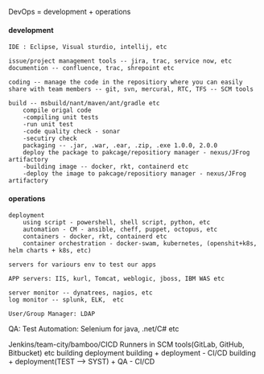 DevOps = development + operations

#### development 
	
	IDE : Eclipse, Visual sturdio, intellij, etc

	issue/project management tools -- jira, trac, service now, etc
	documention -- confluence, trac, shrepoint etc

	coding -- manage the code in the repositiory where you can easily  share with team members -- git, svn, mercural, RTC, TFS -- SCM tools
	
	build -- msbuild/nant/maven/ant/gradle etc
		compile origal code
		-compiling unit tests
		-run unit test
		-code quality check - sonar
		-secutiry check 
		packaging -- .jar, .war, .ear, .zip, .exe 1.0.0, 2.0.0
		deploy the package to pakcage/repositiory manager - nexus/JFrog artifactory
		-building image -- docker, rkt, containerd etc
		-deploy the image to pakcage/repositiory manager - nexus/JFrog artifactory

#### operations

	deployment 
		using script - powershell, shell script, python, etc
		automation - CM - ansible, cheff, puppet, octopus, etc
		containers - docker, rkt, containerd etc
		container orchestration - docker-swam, kubernetes, (openshit+k8s, helm charts + k8s, etc)

	servers for variours env to test our apps
	
	APP servers: IIS, kurl, Tomcat, weblogic, jboss, IBM WAS etc
	
	server monitor -- dynatrees, nagios, etc
	log monitor -- splunk, ELK,  etc
	
	User/Group Manager: LDAP
	
QA: Test Automation: Selenium for java, .net/C# etc

Jenkins/team-city/bamboo/CICD Runners in SCM tools(GitLab, GitHub, Bitbucket) etc
	building
	deployment
	building + deployment - CI/CD
	building + deployment(TEST --> SYST) + QA - CI/CD

	

